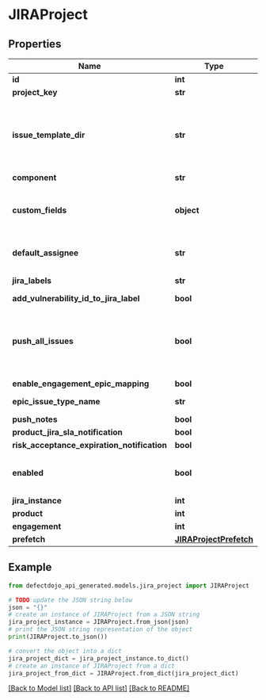 # JIRAProject


## Properties

Name | Type | Description | Notes
------------ | ------------- | ------------- | -------------
**id** | **int** |  | [readonly] 
**project_key** | **str** |  | [optional] 
**issue_template_dir** | **str** | Choose the folder containing the Django templates used to render the JIRA issue description. These are stored in dojo/templates/issue-trackers. Leave empty to use the default jira_full templates. | [optional] 
**component** | **str** |  | [optional] 
**custom_fields** | **object** | JIRA custom field JSON mapping of Id to value, e.g. {\&quot;customfield_10122\&quot;: [{\&quot;name\&quot;: \&quot;8.0.1\&quot;}]} | [optional] 
**default_assignee** | **str** | JIRA default assignee (name). If left blank then it defaults to whatever is configured in JIRA. | [optional] 
**jira_labels** | **str** | JIRA issue labels space seperated | [optional] 
**add_vulnerability_id_to_jira_label** | **bool** |  | [optional] 
**push_all_issues** | **bool** | Automatically create JIRA tickets for verified findings, assuming enforce_verified_status is True, or for all findings otherwise. Once linked, the JIRA ticket will continue to sync, regardless of status in DefectDojo. | [optional] 
**enable_engagement_epic_mapping** | **bool** |  | [optional] 
**epic_issue_type_name** | **str** | The name of the of structure that represents an Epic | [optional] 
**push_notes** | **bool** |  | [optional] 
**product_jira_sla_notification** | **bool** |  | [optional] 
**risk_acceptance_expiration_notification** | **bool** |  | [optional] 
**enabled** | **bool** | When disabled, Findings will no longer be pushed to Jira, even if they have already been pushed previously. | [optional] 
**jira_instance** | **int** |  | [optional] 
**product** | **int** |  | [optional] 
**engagement** | **int** |  | [optional] 
**prefetch** | [**JIRAProjectPrefetch**](JIRAProjectPrefetch.md) |  | [optional] 

## Example

```python
from defectdojo_api_generated.models.jira_project import JIRAProject

# TODO update the JSON string below
json = "{}"
# create an instance of JIRAProject from a JSON string
jira_project_instance = JIRAProject.from_json(json)
# print the JSON string representation of the object
print(JIRAProject.to_json())

# convert the object into a dict
jira_project_dict = jira_project_instance.to_dict()
# create an instance of JIRAProject from a dict
jira_project_from_dict = JIRAProject.from_dict(jira_project_dict)
```
[[Back to Model list]](../README.md#documentation-for-models) [[Back to API list]](../README.md#documentation-for-api-endpoints) [[Back to README]](../README.md)


